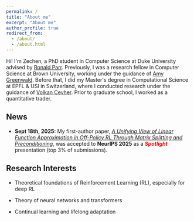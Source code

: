 ```yaml
---
permalink: /
title: "About me"
excerpt: "About me"
author_profile: true
redirect_from: 
  - /about/
  - /about.html
---
```


Hi! I'm Zechen, a PhD student in Computer Science at Duke University advised by [Ronald Parr](https://users.cs.duke.edu/~parr/). Previously, I was a research fellow in Computer Science at Brown University, working under the guidance of [Amy Greenwald](https://cs.brown.edu/people/faculty/amy/). Before that, I did my Master's degree in Computational Science at EPFL & USI in Switzerland, where I conducted research under the guidance of [Volkan Cevher](https://people.epfl.ch/volkan.cevher?lang=en). Prior to graduate school, I worked as a quantitative trader.

## News
- **Sept 18th, 2025:** My first-author paper, [_A Unifying View of Linear Function Approximation in Off-Policy RL Through Matrix Splitting and Preconditioning_](https://arxiv.org/pdf/2501.01774), was accepted to **NeurIPS 2025** as a <span style="color:red"> **_Spotlight_** </span> presentation (top 3% of submissions).


## Research Interests

* Theoretical foundations of Reinforcement Learning (RL), especially for deep RL

* Theory of neural networks and transformers

* Continual learning and lifelong adaptation



